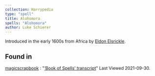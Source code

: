 ```yaml
---
collection: Harrypedia
type: "spell"
title: Alohomora
spells: "Alohomora"
author: Luke Schierer
---
```


Introduced in the early 1600s from Africa by [Eldon Elsrickle][].

[Eldon Elsrickle]: /Harrypedia/people/elsrickle/eldon/

## Found in

[magicscrapbook](https://magicscrapbook.tumblr.com/)
: "[‘Book of Spells’ transcript](https://magicscrapbook.tumblr.com/post/162085200042/book-of-spells-transcript)"
Last Viewed 2021-09-30.
